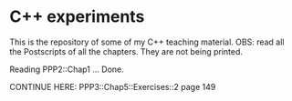 # C++ experiments

This is the repository of some of my C++ teaching material.
OBS: read all the Postscripts of all the chapters. They are not being
     printed.

Reading PPP2::Chap1 ... Done.

CONTINUE HERE: PPP3::Chap5::Exercises::2        page 149 
